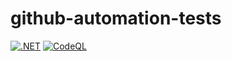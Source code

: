# github-automation-tests
[![.NET](https://github.com/tushev/github-automation-tests/actions/workflows/dotnet.yml/badge.svg)](https://github.com/tushev/github-automation-tests/actions/workflows/dotnet.yml) [![CodeQL](https://github.com/tushev/github-automation-tests/actions/workflows/codeql-analysis.yml/badge.svg)](https://github.com/tushev/github-automation-tests/actions/workflows/codeql-analysis.yml)
